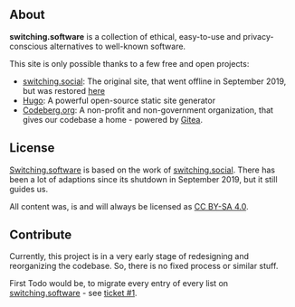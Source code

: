 ## About

**switching.software** is a collection of ethical, easy-to-use and privacy-conscious alternatives to well-known software.

This site is only possible thanks to a few free and open projects:

- [switching.social](https://web.archive.org/web/20190915101437/https://switching.social/): The original site, that went offline in September 2019, but was restored [here](https://codeberg.org/swiso-en/archive)
- [Hugo](https://gohugo.io/): A powerful open-source static site generator 
- [Codeberg.org](https://codeberg.org/): A non-profit and non-government organization, that gives our codebase a home - powered by [Gitea](http://gitea.com/).

## License

[Switching.software](https://switching.software) is based on the work of [switching.social](https://web.archive.org/web/20190915101437/https://switching.social/). There has been a lot of adaptions since its shutdown in September 2019, but it still guides us.

All content was, is and will always be licensed as [CC BY-SA 4.0](https://creativecommons.org/licenses/by-sa/4.0/).

## Contribute

Currently, this project is in a very early stage of redesigning and reorganizing the codebase. So, there is no fixed process or similar stuff.

First Todo would be, to migrate every entry of every list on [switching.software](https://switching.software) - see [ticket #1](https://codeberg.org/swiso-en/website/issues/1).